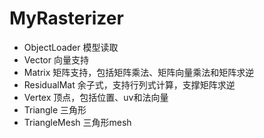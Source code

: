 # MyRasterizer

- ObjectLoader 模型读取
- Vector 向量支持
- Matrix 矩阵支持，包括矩阵乘法、矩阵向量乘法和矩阵求逆
- ResidualMat 余子式，支持行列式计算，支撑矩阵求逆
- Vertex 顶点，包括位置、uv和法向量
- Triangle 三角形
- TriangleMesh 三角形mesh